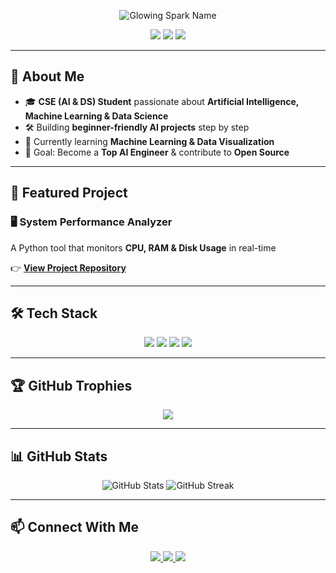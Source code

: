 <!-- 🌟 Glowing Spark Name -->
<p align="center">
  <img src="https://svg-banners.vercel.app/api?type=glitch&text1=⚡%20Hi,%20I'm%20Akshay%20Kumar%20⚡&width=800&height=150" alt="Glowing Spark Name" />
</p>

<!-- 🌟 Badges & Profile Views -->
<p align="center">
  <img src="https://komarev.com/ghpvc/?username=Akshaykumar-B&label=Profile+Views&color=brightgreen&style=for-the-badge" />
  <img src="https://img.shields.io/github/followers/Akshaykumar-B?style=for-the-badge&color=blue" />
  <img src="https://img.shields.io/github/stars/Akshaykumar-B?style=for-the-badge&color=yellow" />
</p>

---

## 🚀 About Me  

- 🎓 **CSE (AI & DS) Student** passionate about **Artificial Intelligence, Machine Learning & Data Science**  
- 🛠️ Building **beginner-friendly AI projects** step by step  
- 🌱 Currently learning **Machine Learning & Data Visualization**  
- 🎯 Goal: Become a **Top AI Engineer** & contribute to **Open Source**  

---

## 🌟 Featured Project  

### 🖥️ **System Performance Analyzer**  
A Python tool that monitors **CPU, RAM & Disk Usage** in real-time  

👉 [**View Project Repository**](https://github.com/Akshaykumar-B/System-Performance-Analyzer)  

---

## 🛠️ Tech Stack  

<p align="center">
  <img src="https://img.shields.io/badge/Python-3776AB?style=for-the-badge&logo=python&logoColor=white"/>
  <img src="https://img.shields.io/badge/Machine%20Learning-brightgreen?style=for-the-badge"/>
  <img src="https://img.shields.io/badge/Data%20Science-blue?style=for-the-badge"/>
  <img src="https://img.shields.io/badge/Artificial%20Intelligence-red?style=for-the-badge"/>
</p>

---

## 🏆 GitHub Trophies  

<p align="center">
  <img src="https://github-profile-trophy.vercel.app/?username=Akshaykumar-B&theme=radical&no-frame=true&margin-w=15" />
</p>

---

## 📊 GitHub Stats  

<p align="center">
  <img src="https://github-readme-stats.vercel.app/api?username=Akshaykumar-B&show_icons=true&theme=radical" alt="GitHub Stats" />
  <img src="https://github-readme-streak-stats.herokuapp.com/?user=Akshaykumar-B&theme=radical" alt="GitHub Streak" />
</p>

---

## 📫 Connect With Me  

<p align="center">
  <a href="mailto:your-email@gmail.com">
    <img src="https://img.shields.io/badge/Email-D14836?style=for-the-badge&logo=gmail&logoColor=white"/>
  </a>
  <a href="https://www.linkedin.com/in/your-linkedin/">
    <img src="https://img.shields.io/badge/LinkedIn-0077B5?style=for-the-badge&logo=linkedin&logoColor=white"/>
  </a>
  <a href="https://orcid.org/0000-0003-XXXX-XXXX">
    <img src="https://img.shields.io/badge/ORCID-A6CE39?style=for-the-badge&logo=orcid&logoColor=white"/>
  </a>
</p>

